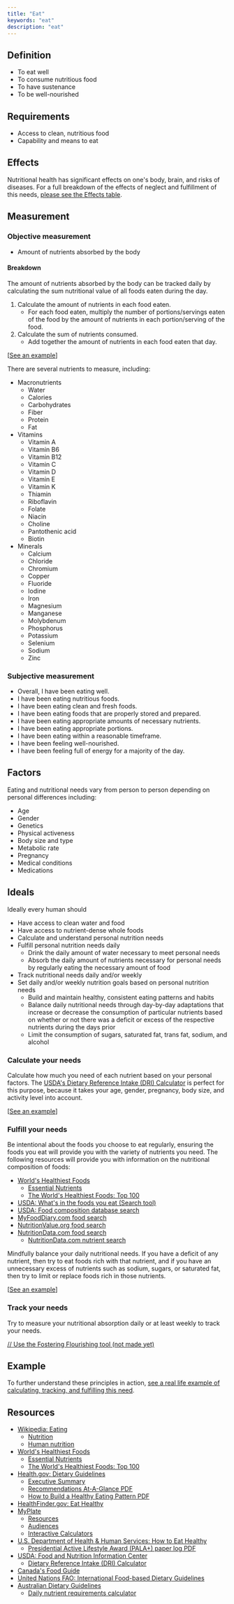 ```yaml
---
title: "Eat"
keywords: "eat"
description: "eat"
---
```


## Definition

- To eat well
- To consume nutritious food
- To have sustenance
- To be well-nourished

## Requirements

- Access to clean, nutritious food
- Capability and means to eat

## Effects

Nutritional health has significant effects on one's body, brain, and risks of diseases. For a full breakdown of the effects of neglect and fulfillment of this needs, [please see the Effects table](/needs/physiological/eat/effects/).

## Measurement

### Objective measurement

- Amount of nutrients absorbed by the body

#### Breakdown

The amount of nutrients absorbed by the body can be tracked daily by calculating the sum nutritional value of all foods eaten during the day.

1. Calculate the amount of nutrients in each food eaten.
   - For each food eaten, multiply the number of portions/servings eaten of the food by the amount of nutrients in each portion/serving of the food.
2. Calculate the sum of nutrients consumed.
   - Add together the amount of nutrients in each food eaten that day.

\[[See an example](/needs/physiological/eat/example/#tracking-my-needs)]

There are several nutrients to measure, including:

- Macronutrients
  - Water
  - Calories
  - Carbohydrates
  - Fiber
  - Protein
  - Fat
- Vitamins
  - Vitamin A
  - Vitamin B6
  - Vitamin B12
  - Vitamin C
  - Vitamin D
  - Vitamin E
  - Vitamin K
  - Thiamin
  - Riboflavin
  - Folate
  - Niacin
  - Choline
  - Pantothenic acid
  - Biotin
- Minerals
  - Calcium
  - Chloride
  - Chromium
  - Copper
  - Fluoride
  - Iodine
  - Iron
  - Magnesium
  - Manganese
  - Molybdenum
  - Phosphorus
  - Potassium
  - Selenium
  - Sodium
  - Zinc

### Subjective measurement

- Overall, I have been eating well.
- I have been eating nutritious foods.
- I have been eating clean and fresh foods.
- I have been eating foods that are properly stored and prepared.
- I have been eating appropriate amounts of necessary nutrients.
- I have been eating appropriate portions.
- I have been eating within a reasonable timeframe.
- I have been feeling well-nourished.
- I have been feeling full of energy for a majority of the day.

## Factors

Eating and nutritional needs vary from person to person depending on personal differences including:

- Age
- Gender
- Genetics
- Physical activeness
- Body size and type
- Metabolic rate
- Pregnancy
- Medical conditions
- Medications

## Ideals

Ideally every human should

- Have access to clean water and food
- Have access to nutrient-dense whole foods
- Calculate and understand personal nutrition needs
- Fulfill personal nutrition needs daily
  - Drink the daily amount of water necessary to meet personal needs
  - Absorb the daily amount of nutrients necessary for personal needs by regularly eating the necessary amount of food
- Track nutritional needs daily and/or weekly
- Set daily and/or weekly nutrition goals based on personal nutrition needs
  - Build and maintain healthy, consistent eating patterns and habits
  - Balance daily nutritional needs through day-by-day adaptations that increase or decrease the consumption of particular nutrients based on whether or not there was a deficit or excess of the respective nutrients during the days prior
  - Limit the consumption of sugars, saturated fat, trans fat, sodium, and alcohol

### Calculate your needs

Calculate how much you need of each nutrient based on your personal factors. The [USDA's Dietary Reference Intake (DRI) Calculator](https://fnic.nal.usda.gov/fnic/dri-calculator/) is perfect for this purpose, because it takes your age, gender, pregnancy, body size, and activity level into account.

\[[See an example](/needs/physiological/eat/example/#calculating-my-needs)]

### Fulfill your needs

Be intentional about the foods you choose to eat regularly, ensuring the foods you eat will provide you with the variety of nutrients you need. The following resources will provide you with information on the nutritional composition of foods:

- [World's Healthiest Foods](http://www.whfoods.com/)
  - [Essential Nutrients](http://www.whfoods.com/nutrientstoc.php)
  - [The World's Healthiest Foods: Top 100](http://www.whfoods.com/foodstoc.php)
- [USDA: What's in the foods you eat (Search tool)](<https://reedir.arsnet.usda.gov/codesearchwebapp/(S(ek1x4i02hbj3pjrqbchg0yjn))/codesearch.aspx>)
- [USDA: Food composition database search](https://ndb.nal.usda.gov/ndb/search/list)
- [MyFoodDiary.com food search](https://www.myfooddiary.com/foods)
- [NutritionValue.org food search](https://www.nutritionvalue.org/)
- [NutritionData.com food search](https://nutritiondata.self.com/foods-0.html)
  - [NutritionData.com nutrient search](https://nutritiondata.self.com/tools/nutrient-search)

Mindfully balance your daily nutritional needs. If you have a deficit of any nutrient, then try to eat foods rich with that nutrient, and if you have an unnecessary excess of nutrients such as sodium, sugars, or saturated fat, then try to limit or replace foods rich in those nutrients.

\[[See an example](/needs/physiological/eat/example/#fulfilling-my-needs)]

### Track your needs

Try to measure your nutritional absorption daily or at least weekly to track your needs.

[// Use the Fostering Flourishing tool (not made yet)](#/)

## Example

To further understand these principles in action, [see a real life example of calculating, tracking, and fulfilling this need](/needs/physiological/eat/example/).

## Resources

- [Wikipedia: Eating](https://en.wikipedia.org/wiki/Eating)
  - [Nutrition](https://en.wikipedia.org/wiki/Nutrition)
  - [Human nutrition](https://en.wikipedia.org/wiki/Human_nutrition)
- [World's Healthiest Foods](http://www.whfoods.com/)
  - [Essential Nutrients](http://www.whfoods.com/nutrientstoc.php)
  - [The World's Healthiest Foods: Top 100](http://www.whfoods.com/foodstoc.php)
- [Health.gov: Dietary Guidelines](https://health.gov/dietaryguidelines/2015/guidelines/)
  - [Executive Summary](https://health.gov/dietaryguidelines/2015/guidelines/executive-summary/)
  - [Recommendations At-A-Glance PDF](https://health.gov/dietaryguidelines/2015/resources/DGA_Recommendations-At-A-Glance.pdf)
  - [How to Build a Healthy Eating Pattern PDF](https://health.gov/dietaryguidelines/2015/resources/DGA_Healthy-Eating-Pattern.pdf)
- [HealthFinder.gov: Eat Healthy](https://healthfinder.gov/HealthTopics/Category/nutrition-and-physical-activity/nutrition/eat-healthy)
- [MyPlate](https://www.choosemyplate.gov/)
  - [Resources](https://www.choosemyplate.gov/find-resources)
  - [Audiences](https://www.choosemyplate.gov/audience)
  - [Interactive Calculators](https://www.bcm.edu/departments/pediatrics/sections-divisions-centers/childrens-nutrition-research-center/nutrition-resources/interactive-calculators)
- [U.S. Department of Health & Human Services: How to Eat Healthy](https://www.hhs.gov/fitness/eat-healthy/how-to-eat-healthy/index.html)
  - [Presidential Active Lifestyle Award (PALA+) paper log PDF](https://www.hhs.gov/sites/default/files/pala-plus.pdf)
- [USDA: Food and Nutrition Information Center](https://www.nal.usda.gov/fnic)
  - [Dietary Reference Intake (DRI) Calculator](https://fnic.nal.usda.gov/fnic/dri-calculator/)
- [Canada's Food Guide](https://food-guide.canada.ca/en/)
- [United Nations FAO: International Food-based Dietary Guidelines](http://www.fao.org/nutrition/education/food-dietary-guidelines/home/en/)
- [Australian Dietary Guidelines](https://www.eatforhealth.gov.au/)
  - [Daily nutrient requirements calculator](https://www.eatforhealth.gov.au/node/add/calculator-nutrients)
